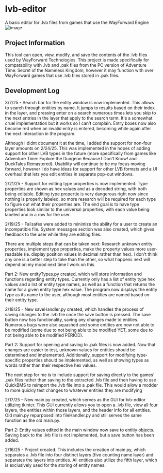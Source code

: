 # lvb-editor
A basic editor for .lvb files from games that use the WayForward Engine
![image](https://github.com/user-attachments/assets/f0eb850b-40b9-430b-a4f3-57084d080a5c)


## Project Information
This tool can open, view, modify, and save the contents of the .lvb files used by WayForward Technologies. This project is made specifically for compatability with .lvb and .pak files from the PC version of Adventure Time: Secret of the Nameless Kingdom, however it may function with over WayForward games that use .lvb files stored in .pak files.

## Development Log
3/7/25 - Search bar for the entity window is now implemented. This allows to search through entities by name. It jumps to results based on their index in the layer, and pressing enter on a search numerous times lets you skip to the next entries in the layer that apply to the search term. It's a somewhat cruel implementation but it works so I can't complain. Entry boxes now also become red when an invalid entry is entered, becoming white again after the next interaction in the program. 

Although I didnt document it at the time, I added the support for non-four layer amounts on 2/24/25. This was implemented in the hopes of adding support for other LVB types in the future (more specifically from games like Adventure Time: Explore the Dungeon Because I Don't Know! and DuckTales Remastered). Usability will continue to be my focus moving forward, however I do have ideas for support for other LVB formats and a UI overhaul that lets you edit entities in separate pop-out windows.

2/21/25 - Support for editing type properties is now implemented. Type properties are shown as hex values and as a decoded string, with both being editable. Editing type propertie is very dangerous right now since nothing is properly labeled, so more research will be required for each type to figure out what their properties are. The end goal is to have type properties look similar to the universal properties, with each value being labeled and in a row for the user.

2/19/25 - Failsafes were added to minimize the ability for a user to create an incompatible file. System messages section was also created, which gives feedback to the user while they are editing files.

There are multiple steps that can be taken next: Research unknown entity properties, implement type properties, make the property values more user-readable (ie. display position values in decimal rather than hex). I don't think any one is a better step to take than the other, so what happens next will depend on my mood next time I work on this.

Part 2: New entityTypes.py created, which will store information and functions regarding entity types. Currently only has a list of entity type hex values and a list of entity type names, as well as a function that returns the name for a given entity type hex value. The program now displays the entity type as its name to the user, although most entities are named based on their entity type.

2/18/25 - New saveHandler.py created, which handles the process of saving changes to the .lvb file once the save button is pressed. The save button now has functionality, saving any changes made to entities. Numerous bugs were also squashed and some entities are now not able to be modified (some due to not being able to be modified YET, some due to not being able to be modified PERIOD).

Part 2: Support for opening and saving to .pak files is now added. Now that changes are easier to test, unknown values for entities should be determined and implemented. Additionally, support for modifying type-specific properties should be implemented, as well as showing types as words rather than their respective hex values.

The next step for me is to include support for saving directly to the games' .pak files rather than saving to the extracted .lvb file and then having to use QuickBMS to reimport the .lvb file into a .pak file. This would allow a modder to more quickly test changes to whatever entities they are modifying

2/17/25 - New main.py created, which serves as the GUI for lvb-editor utilizing tkinter. This GUI currently allows you to open a .lvb file, view all four layers, the entities within those layers, and the header info for all entities. Old main.py repurposed into fileHandler.py and still serves the same function as the old main.py.

Part 2: Entity values edited in the main window now save to entitiy objects. Saving back to the .lvb file is not implemented, but a save button has been added.

2/16/25 - Project created. This includes the creation of main.py, which separates a .lvb file into four distinct layers (five counting name layer) and separates the layers into entities. All entities also utilize the fifth layer, which is exclusively used for the storing of entity names.
